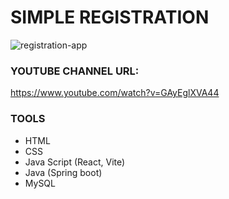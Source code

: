 # SIMPLE REGISTRATION

![registration-app](https://github.com/DavlatbekRabbimov/Authentication-react-project/assets/110993036/72c4a479-0f2b-49d7-b4d7-e786f6c0ac2f)

### YOUTUBE CHANNEL URL:
https://www.youtube.com/watch?v=GAyEglXVA44 

### TOOLS
- HTML
- CSS
- Java Script (React, Vite)
- Java (Spring boot)
- MySQL
